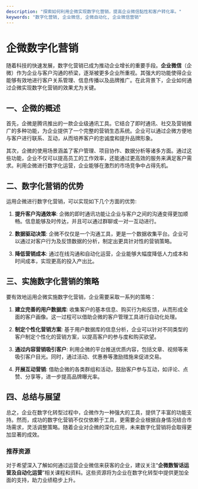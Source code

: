 ```yaml
---
description: "探索如何利用企微实现数字化营销，提高企业微信黏性和客户转化率。"
keywords: "数字化营销, 企业微信, 企微自动化, 企业微信营销"
---
```

# 企微数字化营销

随着科技的快速发展，数字化营销已成为推动企业增长的重要手段。**企业微信**（企微）作为企业与客户沟通的桥梁，逐渐被更多企业所重视。其强大的功能使得企业能够有效地进行客户关系管理、信息传播以及品牌推广。在此背景下，企业如何通过企微实现数字化营销的效果尤为关键。

## 一、企微的概述

首先，企微是腾讯推出的一款企业级通讯工具。它结合了即时通讯、社交及营销推广的多种功能，为企业提供了一个完整的营销生态系统。企业可以通过企微方便地与客户进行联系、互动，从而培养客户的忠诚度和提升品牌形象。

其次，企微的使用场景涵盖了客户管理、项目协作、数据分析等诸多方面。通过这些功能，企业不仅可以提高员工的工作效率，还能通过更高效的服务来满足客户需求。利用企微进行数字化运营，企业能够在激烈的市场竞争中占得先机。

## 二、数字化营销的优势

运用企微进行数字化营销，可以实现如下几个方面的优势:

1. **提升客户沟通效率**: 企微的即时通讯功能让企业与客户之间的沟通变得更加顺畅。信息能够及时传达，并且可以通过群聊或一对一互动进行。

2. **数据驱动决策**: 企微不仅仅是一个沟通工具，更是一个数据收集平台。企业可以通过对客户行为及反馈数据的分析，制定出更具针对性的营销策略。

3. **降低营销成本**: 通过在线沟通和自动化运营，企业能够大幅度降低人力成本和时间成本，实现更高的投入产出比。

## 三、实施数字化营销的策略

要有效地运用企微实施数字化营销，企业需要采取一系列的策略：

1. **建立完善的用户数据库**: 收集客户的基本信息、购买行为和反馈，从而形成全面的客户画像。这一过程可以借助企微的客户管理工具进行自动化处理。

2. **制定个性化营销方案**: 基于用户数据库的信息分析，企业可以针对不同类型的客户制定个性化的营销方案，以提高客户的参与度和购买欲望。

3. **通过内容营销吸引客户**: 利用企微的平台推送优质内容，包括文章、视频等来吸引客户目光。同时，通过活动、优惠券等激励措施来促进交易。

4. **开展互动营销**: 借助企微的各类群组和活动，鼓励客户参与互动，如评论、点赞、分享等，进一步提高品牌曝光率。

## 四、总结与展望

总之，企业在数字化转型过程中，企微作为一种强大的工具，提供了丰富的功能支持。然而，成功的数字化营销不仅仅依赖于工具，更需要企业根据自身情况结合市场需求，灵活调整策略。随着企业对企微的深化应用，未来数字化营销将会取得更加显著的成效。

### 推荐资源

对于希望深入了解如何通过运营企业微信来获客的企业，建议关注“**企微数智话运营及自动化运营**”相关课程和资料。这些资源将为企业在数字化转型中提供更加全面的支持，助力业绩稳步上升。

